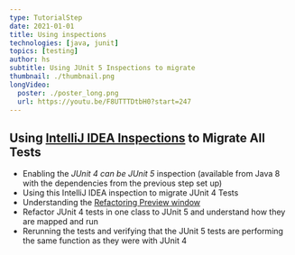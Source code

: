```yaml
---
type: TutorialStep
date: 2021-01-01
title: Using inspections
technologies: [java, junit]
topics: [testing]
author: hs
subtitle: Using JUnit 5 Inspections to migrate
thumbnail: ./thumbnail.png
longVideo:
  poster: ./poster_long.png
  url: https://youtu.be/F8UTTTDtbH0?start=247
---
```


## Using [IntelliJ IDEA Inspections](https://www.jetbrains.com/help/idea/code-inspection.html#access-inspections-and-settings) to Migrate All Tests
- Enabling the _JUnit 4 can be JUnit 5_ inspection (available from Java 8 with the dependencies from the previous step set up)
- Using this IntelliJ IDEA inspection to migrate JUnit 4 Tests
- Understanding the [Refactoring Preview window](https://www.jetbrains.com/help/idea/refactoring-source-code.html#refactoring_preview)
- Refactor JUnit 4 tests in one class to JUnit 5 and understand how they are mapped and run
- Rerunning the tests and verifying that the JUnit 5 tests are performing the same function as they were with JUnit 4